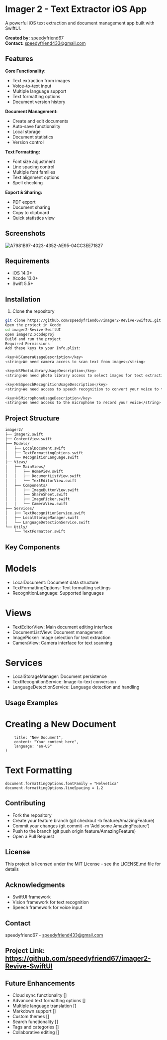 # Imager 2 - Text Extractor iOS App

A powerful iOS text extraction and document management app built with SwiftUI.

**Created by:** speedyfriend67  
**Contact:** speedyfriend433@gmail.com

## Features

**Core Functionality:**
- Text extraction from images
- Voice-to-text input
- Multiple language support
- Text formatting options
- Document version history

**Document Management:**
- Create and edit documents
- Auto-save functionality
- Local storage
- Document statistics
- Version control

**Text Formatting:**
- Font size adjustment
- Line spacing control
- Multiple font families
- Text alignment options
- Spell checking

**Export & Sharing:**
- PDF export
- Document sharing
- Copy to clipboard
- Quick statistics view

## Screenshots

![A7981B97-4023-4352-AE95-04CC3EE71827](https://github.com/user-attachments/assets/6fb6d3ee-9bc2-4c40-b73f-f162690307e8)


## Requirements

- iOS 14.0+
- Xcode 13.0+
- Swift 5.5+

## Installation

1. Clone the repository
```bash
git clone https://github.com/speedyfriend67/imager2-Revive-SwiftUI.git
Open the project in Xcode
cd imager2-Revive-SwiftUI
open imager2.xcodeproj
Build and run the project
Required Permissions
Add these keys to your Info.plist:

<key>NSCameraUsageDescription</key>
<string>We need camera access to scan text from images</string>

<key>NSPhotoLibraryUsageDescription</key>
<string>We need photo library access to select images for text extraction</string>

<key>NSSpeechRecognitionUsageDescription</key>
<string>We need access to speech recognition to convert your voice to text</string>

<key>NSMicrophoneUsageDescription</key>
<string>We need access to the microphone to record your voice</string>
```


## Project Structure

```bash
imager2/
├── imager2.swift
├── ContentView.swift
├── Models/
│   ├── LocalDocument.swift
│   ├── TextFormattingOptions.swift
│   └── RecognitionLanguage.swift
├── Views/
│   ├── MainViews/
│   │   ├── HomeView.swift
│   │   ├── DocumentListView.swift
│   │   └── TextEditorView.swift
│   ├── Components/
│   │   ├── ImageButtonView.swift
│   │   ├── ShareSheet.swift
│   │   ├── ImagePicker.swift
│   │   └── CameraView.swift
├── Services/
│   ├── TextRecognitionService.swift
│   ├── LocalStorageManager.swift
│   └── LanguageDetectionService.swift
└── Utils/
    └── TextFormatter.swift
```


## Key Components

# Models
- LocalDocument: Document data structure
- TextFormattingOptions: Text formatting settings
- RecognitionLanguage: Supported languages
# Views
- TextEditorView: Main document editing interface
- DocumentListView: Document management
- ImagePicker: Image selection for text extraction
- CameraView: Camera interface for text scanning
# Services
- LocalStorageManager: Document persistence
- TextRecognitionService: Image-to-text conversion
- LanguageDetectionService: Language detection and handling

## Usage Examples

# Creating a New Document

```let document = LocalDocument(
    title: "New Document",
    content: "Your content here",
    language: "en-US"
)
```

# Text Formatting

```document.formattingOptions.fontSize = 16
document.formattingOptions.fontFamily = "Helvetica"
document.formattingOptions.lineSpacing = 1.2
```

## Contributing

- Fork the repository
- Create your feature branch (git checkout -b feature/AmazingFeature)
- Commit your changes (git commit -m 'Add some AmazingFeature')
- Push to the branch (git push origin feature/AmazingFeature)
- Open a Pull Request

## License

This project is licensed under the MIT License - see the LICENSE.md file for details

## Acknowledgments

- SwiftUI framework
- Vision framework for text recognition
- Speech framework for voice input

## Contact

speedyfriend67 - speedyfriend433@gmail.com

## Project Link: https://github.com/speedyfriend67/imager2-Revive-SwiftUI

## Future Enhancements
 - Cloud sync functionality []
 - Advanced text formatting options []
 - Multiple language translation []
 - Markdown support []
 - Custom themes []
 - Search functionality []
 - Tags and categories []
 - Collaborative editing []
